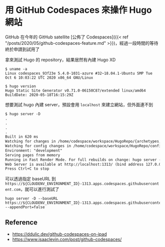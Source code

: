 # 用 GitHub Codespaces 來操作 Hugo 網站


GitHub 在今年的 GitHub satellite [公佈了 Codespaces]({{< ref "/posts/2020/05/github-codespaces-feature.md" >}})，經過一段時間的等待終於申請到試用了

<!--more-->

拿來測試 Hugo 的 repository，結果居然有內建 Hugo XD

```shell
$ uname -a
Linux codespaces_93f23e 5.4.0-1031-azure #32~18.04.1-Ubuntu SMP Tue Oct 6 10:03:22 UTC 2020 x86_64 GNU/Linux

$ hugo version
Hugo Static Site Generator v0.71.0-06150C87/extended linux/amd64 BuildDate: 2020-05-18T16:15:29Z
```

想要測試 hugo 內建 server，預設會用 `localhost` 來建立網站，但外面連不到

```txt
$ hugo server -D
.
.
.
.
Built in 620 ms
Watching for changes in /home/codespace/workspace/HugoRepo/{archetypes,content,data,static,themes}
Watching for config changes in /home/codespace/workspace/HugoRepo/config.toml
Environment: "development"
Serving pages from memory
Running in Fast Render Mode. For full rebuilds on change: hugo server --disableFastRender
Web Server is available at http://localhost:1313/ (bind address 127.0.0.1)
Press Ctrl+C to stop
```

可以透過指定 baseURL 到 `https://${CLOUDENV_ENVIRONMENT_ID}-1313.apps.codespaces.githubusercontent.com`，就可以進行測試了

```shell
hugo server -D --baseURL https://${CLOUDENV_ENVIRONMENT_ID}-1313.apps.codespaces.githubusercontent.com --appendPort=false
```

## Reference
- https://ddulic.dev/github-codespaces-on-ipad
- https://www.isaaclevin.com/post/github-codespaces/

